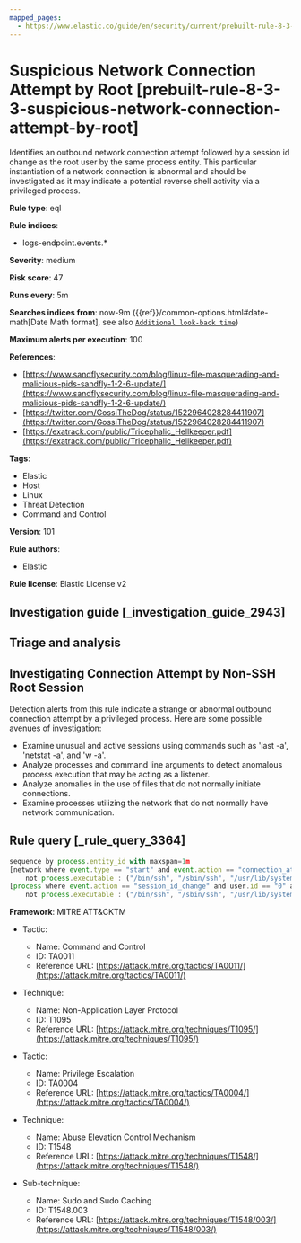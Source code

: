 ```yaml
---
mapped_pages:
  - https://www.elastic.co/guide/en/security/current/prebuilt-rule-8-3-3-suspicious-network-connection-attempt-by-root.html
---
```


# Suspicious Network Connection Attempt by Root [prebuilt-rule-8-3-3-suspicious-network-connection-attempt-by-root]

Identifies an outbound network connection attempt followed by a session id change as the root user by the same process entity. This particular instantiation of a network connection is abnormal and should be investigated as it may indicate a potential reverse shell activity via a privileged process.

**Rule type**: eql

**Rule indices**:

* logs-endpoint.events.*

**Severity**: medium

**Risk score**: 47

**Runs every**: 5m

**Searches indices from**: now-9m ({{ref}}/common-options.html#date-math[Date Math format], see also [`Additional look-back time`](docs-content://solutions/security/detect-and-alert/create-detection-rule.md#rule-schedule))

**Maximum alerts per execution**: 100

**References**:

* [https://www.sandflysecurity.com/blog/linux-file-masquerading-and-malicious-pids-sandfly-1-2-6-update/](https://www.sandflysecurity.com/blog/linux-file-masquerading-and-malicious-pids-sandfly-1-2-6-update/)
* [https://twitter.com/GossiTheDog/status/1522964028284411907](https://twitter.com/GossiTheDog/status/1522964028284411907)
* [https://exatrack.com/public/Tricephalic_Hellkeeper.pdf](https://exatrack.com/public/Tricephalic_Hellkeeper.pdf)

**Tags**:

* Elastic
* Host
* Linux
* Threat Detection
* Command and Control

**Version**: 101

**Rule authors**:

* Elastic

**Rule license**: Elastic License v2

## Investigation guide [_investigation_guide_2943]

## Triage and analysis
## Investigating Connection Attempt by Non-SSH Root Session
Detection alerts from this rule indicate a strange or abnormal outbound connection attempt by a privileged process.  Here are some possible avenues of investigation:
- Examine unusual and active sessions using commands such as 'last -a', 'netstat -a', and 'w -a'.
- Analyze processes and command line arguments to detect anomalous process execution that may be acting as a listener.
- Analyze anomalies in the use of files that do not normally initiate connections.
- Examine processes utilizing the network that do not normally have network communication.

## Rule query [_rule_query_3364]

```js
sequence by process.entity_id with maxspan=1m
[network where event.type == "start" and event.action == "connection_attempted" and user.id == "0" and
    not process.executable : ("/bin/ssh", "/sbin/ssh", "/usr/lib/systemd/systemd", "/usr/sbin/sshd")]
[process where event.action == "session_id_change" and user.id == "0" and
    not process.executable : ("/bin/ssh", "/sbin/ssh", "/usr/lib/systemd/systemd", "/usr/sbin/sshd")]
```

**Framework**: MITRE ATT&CKTM

* Tactic:

    * Name: Command and Control
    * ID: TA0011
    * Reference URL: [https://attack.mitre.org/tactics/TA0011/](https://attack.mitre.org/tactics/TA0011/)

* Technique:

    * Name: Non-Application Layer Protocol
    * ID: T1095
    * Reference URL: [https://attack.mitre.org/techniques/T1095/](https://attack.mitre.org/techniques/T1095/)

* Tactic:

    * Name: Privilege Escalation
    * ID: TA0004
    * Reference URL: [https://attack.mitre.org/tactics/TA0004/](https://attack.mitre.org/tactics/TA0004/)

* Technique:

    * Name: Abuse Elevation Control Mechanism
    * ID: T1548
    * Reference URL: [https://attack.mitre.org/techniques/T1548/](https://attack.mitre.org/techniques/T1548/)

* Sub-technique:

    * Name: Sudo and Sudo Caching
    * ID: T1548.003
    * Reference URL: [https://attack.mitre.org/techniques/T1548/003/](https://attack.mitre.org/techniques/T1548/003/)



